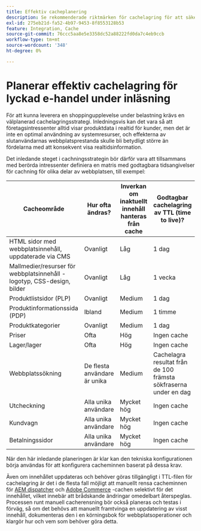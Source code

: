 ```yaml
---
title: Effektiv cacheplanering
description: Se rekommenderade riktmärken för cachelagring för att säkerställa att webbplatsen som läses in fungerar som den ska.
exl-id: 275eb21d-fa52-4b97-9453-8f8553128b53
feature: Integration, Cache
source-git-commit: 76ccc5aa8e5e3358dc52a88222fd0da7c4eb9ccb
workflow-type: tm+mt
source-wordcount: '348'
ht-degree: 0%

---
```


# Planerar effektiv cachelagring för lyckad e-handel under inläsning

För att kunna leverera en shoppingupplevelse under belastning krävs en välplanerad cachelagringsstrategi. Inledningsvis kan det vara så att företagsintressenter alltid visar produktdata i realtid för kunder, men det är inte en optimal användning av systemresurser, och effekterna av slutanvändarnas webbplatsprestanda skulle bli betydligt större än fördelarna med att konsekvent visa realtidsinformation.

Det inledande steget i cachningsstrategin bör därför vara att tillsammans med berörda intressenter definiera en matris med godtagbara tidsangivelser för cachning för olika delar av webbplatsen, till exempel:

| Cacheområde | Hur ofta ändras? | Inverkan om inaktuellt innehåll hanteras från cache | Godtagbar cachelagring av TTL (time to live)? |
|---------------------------------------------------------------|--------------------|-------------------------------------------|-----------------------------------------------------|
| HTML sidor med webbplatsinnehåll, uppdaterade via CMS | Ovanligt | Låg | 1 dag |
| Mallmedier/resurser för webbplatsinnehåll - logotyp, CSS-design, bilder | Ovanligt | Låg | 1 vecka |
| Produktlistsidor (PLP) | Ovanligt | Medium | 1 dag |
| Produktinformationssida (PDP) | Ibland | Medium | 1 timme |
| Produktkategorier | Ovanligt | Medium | 1 dag |
| Priser | Ofta | Hög | Ingen cache |
| Lager/lager | Ofta | Hög | Ingen cache |
| Webbplatssökning | De flesta användare är unika | Medium | Cachelagra resultat från de 100 främsta sökfraserna under en dag |
| Utcheckning | Alla unika användare | Mycket hög | Ingen cache |
| Kundvagn | Alla unika användare | Mycket hög | Ingen cache |
| Betalningssidor | Alla unika användare | Mycket hög | Ingen cache |

När den här inledande planeringen är klar kan den tekniska konfigurationen börja användas för att konfigurera cacheminnen baserat på dessa krav.

Även om innehållet uppdateras och behöver göras tillgängligt i TTL-filen för cachelagring är det i de flesta fall möjligt att manuellt rensa cacheminnen för [AEM dispatcher](https://experienceleague.adobe.com/docs/experience-manager-dispatcher/using/configuring/page-invalidate.html?lang=en) och [Adobe Commerce](../configuration//cli/manage-cache.md#clean-and-flush-cache-types) -cachen selektivt för det innehållet, vilket innebär att brådskande ändringar omedelbart återspeglas. Processen runt manuell cacherensning bör också planeras och testas i förväg, så om det behövs att manuellt framtvinga en uppdatering av visst innehåll, dokumenteras den i en körningsbok för webbplatsoperationer och klargör hur och vem som behöver göra detta.
